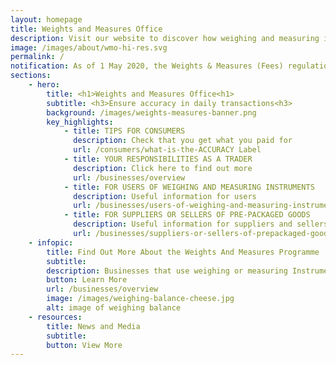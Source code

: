 ```yaml
---
layout: homepage
title: Weights and Measures Office
description: Visit our website to discover how weighing and measuring instruments and net content of pre-packaged goods are regulated in Singapore.
image: /images/about/wmo-hi-res.svg
permalink: /
notification: As of 1 May 2020, the Weights & Measures (Fees) regulations have been revised to reflect the lowered costs of verifying weighing and measuring instruments. To learn more, click <a href= "/news-and-media/circulars/changes-to-the-weights-and-measures-fee"> here</a>.
sections:
    - hero:
        title: <h1>Weights and Measures Office<h1>
        subtitle: <h3>Ensure accuracy in daily transactions<h3>
        background: /images/weights-measures-banner.png
        key_highlights:
            - title: TIPS FOR CONSUMERS
              description: Check that you get what you paid for
              url: /consumers/what-is-the-ACCURACY Label
            - title: YOUR RESPONSIBILITIES AS A TRADER
              description: Click here to find out more
              url: /businesses/overview
            - title: FOR USERS OF WEIGHING AND MEASURING INSTRUMENTS
              description: Useful information for users
              url: /businesses/users-of-weighing-and-measuring-instruments-for-trade-use
            - title: FOR SUPPLIERS OR SELLERS OF PRE-PACKAGED GOODS
              description: Useful information for suppliers and sellers
              url: /businesses/suppliers-or-sellers-of-prepackaged-goods
    - infopic:
        title: Find Out More About the Weights And Measures Programme
        subtitle: 
        description: Businesses that use weighing or measuring Instruments for trade use must comply with the Weights and Measures Act to ensure accurate transactions and give consumers peace of mind knowing that they get what they pay for.
        button: Learn More
        url: /businesses/overview
        image: /images/weighing-balance-cheese.jpg
        alt: image of weighing balance
    - resources:
        title: News and Media
        subtitle:
        button: View More
---
```


